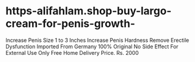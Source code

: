 # https-alifahlam.shop-buy-largo-cream-for-penis-growth-
Increase Penis Size 1 to 3 Inches Increase Penis Hardness Remove Erectile Dysfunction Imported From Germany 100% Original No Side Effect For External Use Only Free Home Delivery Price. Rs. 2000
